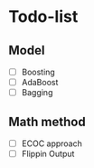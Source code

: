 # Todo-list

## Model

- [ ] Boosting
- [ ] AdaBoost
- [ ] Bagging

## Math method

- [ ] ECOC approach
- [ ] Flippin Output
